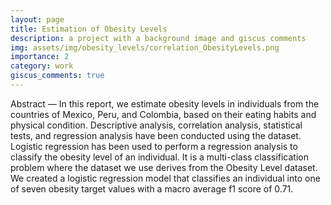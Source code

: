 ```yaml
---
layout: page
title: Estimation of Obesity Levels
description: a project with a background image and giscus comments
img: assets/img/obesity_levels/correlation_ObesityLevels.png
importance: 2
category: work
giscus_comments: true
---
```


Abstract — In this report, we estimate obesity levels in individuals from the countries of Mexico, Peru, and Colombia, based on their eating habits and physical condition. Descriptive analysis, correlation analysis, statistical tests, and regression analysis have been conducted using the dataset. Logistic regression has been used to perform a regression analysis to classify the obesity level of an individual. It is a multi-class classification problem where
the dataset we use derives from the Obesity Level dataset. We
created a logistic regression model that classifies an individual into one of seven obesity target values with a macro average f1 score of 0.71.